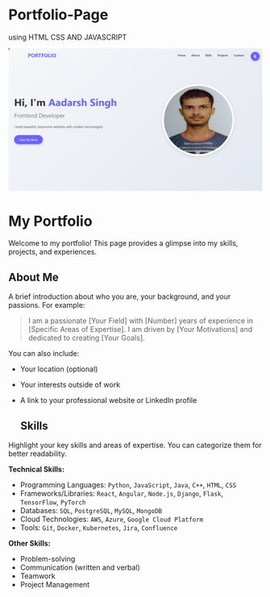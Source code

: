 # Portfolio-Page
using HTML CSS AND JAVASCRIPT

![image alt](https://github.com/Aadarshkumarsingh8084/Portfolio-Page/blob/a0e2d8b29258d090423ff974925082ad64fba80c/Screenshot%202025-04-10%20214458.png)

# My Portfolio

Welcome to my portfolio! This page provides a glimpse into my skills, projects, and experiences.

## About Me

A brief introduction about who you are, your background, and your passions. For example:

> I am a passionate [Your Field] with [Number] years of experience in [Specific Areas of Expertise]. I am driven by [Your Motivations] and dedicated to creating [Your Goals].

You can also include:

* Your location (optional)
* Your interests outside of work
* A link to your professional website or LinkedIn profile

  ## Skills

Highlight your key skills and areas of expertise. You can categorize them for better readability.

**Technical Skills:**

* Programming Languages: `Python`, `JavaScript`, `Java`, `C++`, `HTML`, `CSS`
* Frameworks/Libraries: `React`, `Angular`, `Node.js`, `Django`, `Flask`, `TensorFlow`, `PyTorch`
* Databases: `SQL`, `PostgreSQL`, `MySQL`, `MongoDB`
* Cloud Technologies: `AWS`, `Azure`, `Google Cloud Platform`
* Tools: `Git`, `Docker`, `Kubernetes`, `Jira`, `Confluence`

**Other Skills:**

* Problem-solving
* Communication (written and verbal)
* Teamwork
* Project Management
